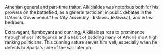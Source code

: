 Athenian general and part-time traitor, Alkibialdes was notorious both for his prowess on the battlefield, as a general tactician, in public debates in the [[Athens Government#The City Assembly - Ekklesia|Ekklesia]], and in the bedroom.

Extravagant, flamboyant and cunning, Alkibialdes rose to prominence through sheer intelligence and a habit of bedding many of Athens most high ranking politicians.
This cunning nature serves him well, especially when he defects to Sparta's side of the war later on.


